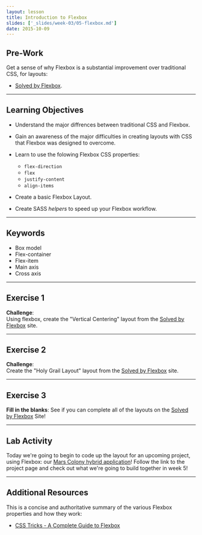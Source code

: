 ```yaml
---
layout: lesson
title: Introduction to Flexbox
slides: ['_slides/week-03/05-flexbox.md']
date: 2015-10-09
---
```


## Pre-Work

Get a sense of why Flexbox is a substantial improvement over traditional CSS, for layouts:

- [Solved by Flexbox](https://philipwalton.github.io/solved-by-flexbox/).

---

## Learning Objectives

- Understand the major diffrences between traditional CSS and Flexbox.

- Gain an awareness of the major difficulties in creating layouts with CSS that Flexbox was designed to overcome.

- Learn to use the folowing Flexbox CSS properties:
	- `flex-direction`
	- `flex`
	- `justify-content`
	- `align-items`

- Create a basic Flexbox Layout.
- Create SASS *helpers* to speed up your Flexbox workflow.

---

## Keywords

- Box model
- Flex-container
- Flex-item
- Main axis
- Cross axis

---

## Exercise 1

**Challenge**: <br>
Using flexbox, create the "Vertical Centering" layout from the [Solved by Flexbox](https://philipwalton.github.io/solved-by-flexbox/) site.

---

## Exercise 2

**Challenge**: <br>
Create the "Holy Grail Layout" layout from the [Solved by Flexbox](https://philipwalton.github.io/solved-by-flexbox/) site.

---

## Exercise 3
**Fill in the blanks**:
See if you can complete all of the layouts on the [Solved by Flexbox](https://philipwalton.github.io/solved-by-flexbox/) Site!

---

## Lab Activity

Today we're going to begin to code up the layout for an upcoming project, using Flexbox: our [Mars Colony hybrid application](http://redacademy.com/project/project-4-mars-colony-hybrid-app/)! Follow the link to the project page and check out what we're going to build together in week 5!

---

## Additional Resources
<!-- 
Animate.css is a popular open-source library for adding drop-in CSS animations for your projects.

- [Animate.css](https://daneden.github.io/animate.css/) -->
<!-- 
Here is a comprehensive set of tutorials on Flexbox that will take you from beginned to advanced over the course of 20 videos. Enjoy!

- [What the Flexbox!?](http://flexbox.io) -->

This is a concise and authoritative summary of the various Flexbox properties and how they work: 

- [CSS Tricks - A Complete Guide to Flexbox](https://css-tricks.com/snippets/css/a-guide-to-flexbox/)

